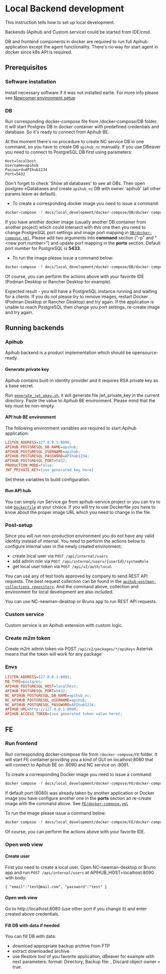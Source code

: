# Local Backend development

This instruction tells how to set up local development.  

Backends (Apihub and Custom service) could be started from IDE/cmd.

DB and frontend components in docker are required to run full Apihub application except the agent functionality.
There's no way for start agent in docker since k8s API is required.

## Prerequisites

### Software installation

Install necessary software if it was not installed earlie. For more info please see [Newcomer environment setup](../newcomer_env_setup.md)

### DB

Run corresponding docker-compose file from /docker-compose/DB folder.
It will start Postgres DB in docker container with predefined credentials and database. So it's ready to connect from Apihub BE.

At this moment there's no procedure to create NC service DB in one command, so you have to create DB `apihub_nc` manually.
If you use DBeaver you need to connect to PostgreSQL DB first using parameters:
```
Host=localhost
Username=apihub
Password=APIhub1234
Port=5432
```
Don't forget to check 'Show all databases' to see all DBs.
Then open postgres->Databases and create `apihub_nc` DB with owner 'apihub' (all other params leave as default).

* To create a corresponding docker image you need to issue a command:

```bash
docker-compose -f docs/local_development/docker-compose/DB/docker-compose.yml up
```

If you have another docker image (usually another DB container from another project) which could intersect with this one then you need to change PostgreSQL port settings and image port mapping in  [`DB/docker-compose.yml`](/docs/local_development/docker-compose/DB/docker-compose.yml). Please add two arguments into **command** section ("\-p" and "\<new port number\>") and update port mapping in the **ports** section. Default port number for PostgreSQL is **5433**.

* To run the image please issue a command below:

```bash
docker-compose -f docs/local_development/docker-compose/DB/docker-compose.yml run postgres
```

Of course, you can perform the actions above with your favorite IDE (Podman Desktop or Rancher Desktop for example).

Expected result - you will have a PostgreSQL instance running and waiting for a clients. If you do not please try to remove images, restart Docker (Podman Desktop or Rancher Desktop) and try again. If the application is unable to reach PostgreSQL then change you port settings, re-create image and try again.

## Running backends

### Apihub

Apihub backend is a product implementation which should be opensource-ready.

#### Generate private key

Apihub contains built-in identity provider and it requires RSA private key as a base secret.

Run [`generate_jwt_pkey.sh`](generate_jwt_pkey.sh), it will generate file jwt_private_key in the current directory. Paste the value to Apihub BE environment. Please mind that the key must be non-empty.

#### API hub BE environment

The following environment variables are required to start Apihub application:

```INI
LISTEN_ADDRESS=127.0.0.1:8090;
APIHUB_POSTGRESQL_DB_NAME=apihub;
APIHUB_POSTGRESQL_USERNAME=apihub;
APIHUB_POSTGRESQL_PASSWORD=APIhub1234;
APIHUB_POSTGRESQL_PORT=5432;
PRODUCTION_MODE=false;
JWT_PRIVATE_KEY={use generated key here}
```

Set these variables to build configuration.

#### Run API hub

You can simply run Service.go from apihub-service project or you can try to use [`Dockerfile`](/Dockerfile) at your choice. If you will try to use Dockerfile you have to know about the proper image URL which you need to change in the file.

### Post-setup

Since you will run non-production environment you do not have any valid identity instead of internal. You need to perform the actions below to configure internal user in the newly created environment:

* create local user via `POST /api/internal/users`
* add admin role via `POST /api/internal/users/{userId}/systemRole`
* get local user token via  `POST /api/v2/auth/local`

You can use any of test tools approved by company to send REST API requests. The best request collection can be found in the [`apihub-postman-collections repository`](https://<git_group_link>/apihub-postman-collections). And the command above, collection and environment for local development are also included.

You can use NC-newman-desktop or Bruno app to run REST API requests.

### Custom service

Custom service is an Apihub extension with custom logic.

### Create m2m token

Create m2m admin token via POST `/api/v2/packages/*/apiKeys`
Asterisk means that the token will work for any package

### Envs

```INI
LISTEN_ADDRESS=127.0.0.1:8091;
DB_TYPE=postgres;
APIHUB_POSTGRESQL_HOST=localhost;
APIHUB_POSTGRESQL_PORT=5432;
NC_APIHUB_POSTGRESQL_DB_NAME=apihub_nc;
NC_APIHUB_POSTGRESQL_USERNAME=apihub;
NC_APIHUB_POSTGRESQL_PASSWORD=APIhub1234;
APIHUB_URL=http://127.0.0.1:8090;
APIHUB_ACCESS_TOKEN={use generated token value here};
```

## FE


### Run frontend

Run corresponding docker-compose file from `/docker-compose/FE` folder.
It will start FE container providing you a kind of GUI on localhost:8080 that will connect to Apihub BE on :8090 and NC service on :8091.

To create a corresponding Docker image you need to issue a command:

```bash
docker compose -f docs/local_development/docker-compose/FE/docker-compose.yml up
```

If default port (8080) was already taken by another application or Docker image you have configure another one in the **ports** section an re-create image with the command above. See [`FE/docker-compose.yml`](/docs/local_development/docker-compose/FE/docker-compose.yml)

To run the image please issue a command below:

```bash
docker compose -f docs/local_development/docker-compose/FE/docker-compose.yml run apihub-ui
```

Of course, you can perform the actions above with your favorite IDE.

### Open web view

#### Create user
First you need to create a local user.
Open NC-newman-desktop or Bruno app and run `POST /api/internal/users` at APIHUB_HOST=localhost:8090 with body:

`{
"email":"test@mail.com",
"password":"test"
}`

#### Open web view
Go to http://localhost:8080 (use other port if you change it) and enter created above credentials.

#### Fill DB with data if needed
You can fill DB with data:
* download appropriate backup archive from FTP
* extract downloaded archive
* use Restore tool of you favorite application, dBeaver for example with next parameters: format: Directory, Backup file: <path to folder with extracted DB>, Discard object owner = true. 